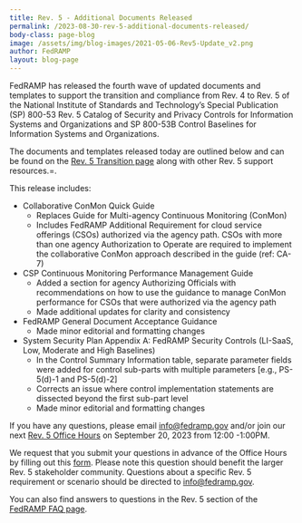 ```yaml
---
title: Rev. 5 - Additional Documents Released
permalink: /2023-08-30-rev-5-additional-documents-released/
body-class: page-blog
image: /assets/img/blog-images/2021-05-06-Rev5-Update_v2.png
author: FedRAMP
layout: blog-page
---
```

FedRAMP has released the fourth wave of updated documents and templates to support the transition and compliance from Rev. 4 to Rev. 5 of the National Institute of Standards and Technology’s Special Publication (SP) 800-53 Rev. 5 Catalog of Security and Privacy Controls for Information Systems and Organizations and SP 800-53B Control Baselines for Information Systems and Organizations.

The documents and templates released today are outlined below and can be found on the <a href="https://www.fedramp.gov/rev5-transition/" target="_blank" rel="noopener noreferrer">Rev. 5 Transition page</a> along with other Rev. 5 support resources.=. 

This release includes: 

- Collaborative ConMon Quick Guide
  - Replaces Guide for Multi-agency Continuous Monitoring (ConMon)
  - Includes FedRAMP Additional Requirement for cloud service offerings (CSOs) authorized via the agency path. CSOs with more than one agency Authorization to Operate are required to implement the collaborative ConMon approach described in the guide (ref: CA-7)
- CSP Continuous Monitoring Performance Management Guide
  - Added a section for agency Authorizing Officials with recommendations on how to use the guidance to manage ConMon performance for CSOs that were authorized via the agency path
  - Made additional updates for clarity and consistency
- FedRAMP General Document Acceptance Guidance
  - Made minor editorial and formatting changes
- System Security Plan Appendix A: FedRAMP Security Controls (LI-SaaS, Low, Moderate and High Baselines)
  - In the Control Summary Information table, separate parameter fields were added for control sub-parts with multiple parameters [e.g., PS-5(d)-1 and PS-5(d)-2]
  - Corrects an issue where control implementation statements are dissected beyond the first sub-part level
  - Made minor editorial and formatting changes 

If you have any questions, please email <a href="mailto:info@fedramp.gov">info@fedramp.gov</a> and/or join our next <a href="https://gsa.zoomgov.com/j/1606153784?pwd=Szd1R0tlUVEwaXpMQkJtU3FBUndXdz09#success" target="_blank" rel="noopener noreferrer">Rev. 5 Office Hours</a> on September 20, 2023 from 12:00 -1:00PM.

We request that you submit your questions in advance of the Office Hours by filling out this <a href="https://app.smartsheetgov.com/b/form/63624b554d71481aace33d3fc1380aed" target="_blank" rel="noopener noreferrer">form</a>. Please note this question should benefit the larger Rev. 5 stakeholder community. Questions about a specific Rev. 5 requirement or scenario should be directed to <a href="mailto:info@fedramp.gov">info@fedramp.gov</a>.

You can also find answers to questions in the Rev. 5 section of the <a href="https://www.fedramp.gov/faqs/" target="_blank" rel="noopener noreferrer">FedRAMP FAQ page</a>. 
